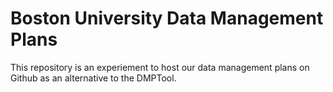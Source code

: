 # Boston University Data Management Plans 

This repository is an experiement to host our data management plans on Github as an alternative to the DMPTool. 
